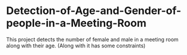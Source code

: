 # Detection-of-Age-and-Gender-of-people-in-a-Meeting-Room
This project detects the number of female and male in a meeting room along with their age. (Along with it has some constraints)
